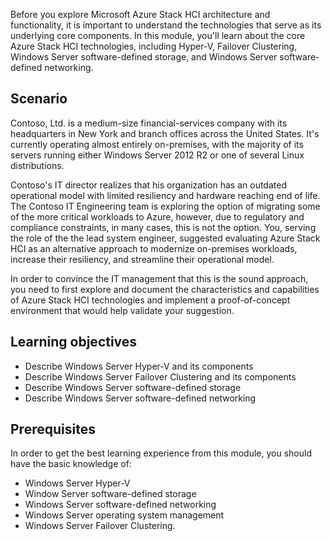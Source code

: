 Before you explore Microsoft Azure Stack HCI architecture and functionality, it is important to understand the technologies that serve as its underlying core components. 
In this module, you'll learn about the core Azure Stack HCI technologies, including Hyper-V, Failover Clustering, Windows Server software-defined storage, and Windows Server software-defined networking. 

## Scenario

Contoso, Ltd. is a medium-size financial-services company with its headquarters in New York and branch offices across the United States. It's currently operating almost entirely on-premises, with the majority of its servers running either Windows Server 2012 R2 or one of several Linux distributions. 

Contoso's IT director realizes that his organization has an outdated operational model with limited resiliency and hardware reaching end of life. The Contoso IT Engineering team is exploring the option of migrating some of the more critical workloads to Azure, however, due to regulatory and compliance constraints, in many cases, this is not the option. You, serving the role of the the lead system engineer, suggested evaluating Azure Stack HCI as an alternative approach to modernize on-premises workloads, increase their resiliency, and streamline their operational model. 

In order to convince the IT management that this is the sound approach, you need to first explore and document the characteristics and capabilities of Azure Stack HCI technologies and implement a proof-of-concept environment that would help validate your suggestion. 

## Learning objectives

- Describe Windows Server Hyper-V and its components
- Describe Windows Server Failover Clustering and its components
- Describe Windows Server software-defined storage
- Describe Windows Server software-defined networking

## Prerequisites

In order to get the best learning experience from this module, you should have the basic knowledge of:

- Windows Server Hyper-V
- Window Server software-defined storage
- Windows Server software-defined networking
- Windows Server operating system management
- Windows Server Failover Clustering.
